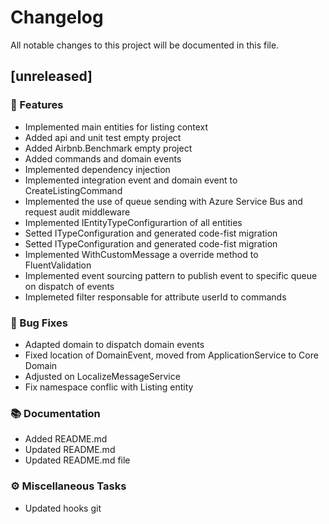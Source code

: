 # Changelog

All notable changes to this project will be documented in this file.

## [unreleased]

### 🚀 Features

- Implemented main entities for listing context
- Added api and unit test empty project
- Added Airbnb.Benchmark empty project
- Added commands and domain events
- Implemented dependency injection
- Implemented integration event and domain event to CreateListingCommand
- Implemented the use of queue sending with Azure Service Bus and request audit middleware
- Implemented IEntityTypeConfigurartion of all entities
- Setted ITypeConfiguration and generated code-fist migration
- Setted ITypeConfiguration and generated code-fist migration
- Implemented WithCustomMessage a override method to FluentValidation
- Implemented event sourcing pattern to publish event to specific queue on dispatch of events
- Implemeted filter responsable for attribute userId to commands

### 🐛 Bug Fixes

- Adapted domain to dispatch domain events
- Fixed location of DomainEvent, moved from ApplicationService to Core Domain
- Adjusted on LocalizeMessageService
- Fix namespace conflic with Listing entity

### 📚 Documentation

- Added README.md
- Updated README.md
- Updated README.md file

### ⚙️ Miscellaneous Tasks

- Updated hooks git

<!-- generated by git-cliff -->
